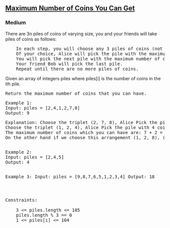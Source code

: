 <h2><a href="https://leetcode.com/problems/maximum-number-of-coins-you-can-get/">Maximum Number of Coins You Can Get</a></h2>
<h3>Medium</h3>
</hr>
<p>There are 3n piles of coins of varying size, you and your friends will take piles of coins as follows:</p>
<pre>
    In each step, you will choose any 3 piles of coins (not necessarily consecutive).
    Of your choice, Alice will pick the pile with the maximum number of coins.
    You will pick the next pile with the maximum number of coins.
    Your friend Bob will pick the last pile.
    Repeat until there are no more piles of coins.
</pre>
<p>Given an array of integers piles where piles[i] is the number of coins in the ith pile.
</p>
<pre>
Return the maximum number of coins that you can have.
<pre>Example 1:
Input: piles = [2,4,1,2,7,8]
Output: 9
<p>Explanation: Choose the triplet (2, 7, 8), Alice Pick the pile with 8 coins, you the pile with 7 coins and Bob the last one.
Choose the triplet (1, 2, 4), Alice Pick the pile with 4 coins, you the pile with 2 coins and Bob the last one.
The maximum number of coins which you can have are: 7 + 2 = 9.
On the other hand if we choose this arrangement (1, 2, 8), (2, 4, 7) you only get 2 + 4 = 6 coins which is not optimal.
</p>
Example 2:
Input: piles = [2,4,5]
Output: 4

Example 3:
Input: piles = [9,8,7,6,5,1,2,3,4]
Output: 18
</pre>
 

<pre>Constraints:

    3 <= piles.length <= 105
    piles.length % 3 == 0
    1 <= piles[i] <= 104
</pre>

